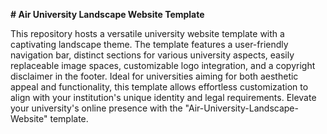 **# Air University Landscape Website Template**

This repository hosts a versatile university website template with a captivating landscape theme. The template features a user-friendly navigation bar, distinct sections for various university aspects, easily replaceable image spaces, customizable logo integration, and a copyright disclaimer in the footer. Ideal for universities aiming for both aesthetic appeal and functionality, this template allows effortless customization to align with your institution's unique identity and legal requirements. Elevate your university's online presence with the "Air-University-Landscape-Website" template.
